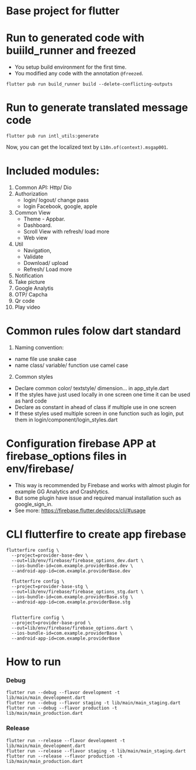 # Base project for flutter

# Run to generated code with buiild_runner and freezed
- You setup build environment for the first time.
- You modified any code with the annotation `@freezed`.

```
flutter pub run build_runner build --delete-conflicting-outputs
```

# Run to generate translated message code

```
flutter pub run intl_utils:generate
```
Now, you can get the localized text by `L10n.of(context).msgap001`.

# Included modules:
1. Common API: Http/ Dio
2. Authorization
   - login/ logout/ change pass
   - login Facebook, google, apple
3. Common View
   - Theme - Appbar.
   - Dashboard. 
   - Scroll View with refresh/ load more
   - Web view
4. Util
   - Navigation, 
   - Validate 
   - Download/ upload
   - Refresh/ Load more
5. Notification
6. Take picture
7. Google Analytis
8. OTP/ Capcha
9. Qr code
10. Play video

# Common rules folow dart standard
1. Naming convention:
 - name file use snake case 
 - name class/ variable/ function use camel case
 
2. Common styles
- Declare common color/ textstyle/ dimension... in app_style.dart
- If the styles have just used locally in one screen one time it can be used as hard code
- Declare as constant in ahead of class if multiple use in one screen
- If these styles used multiple screen in one function such as login, put them in login/component/login_styles.dart

# Configuration firebase APP at firebase_options files in env/firebase/
- This way is recommended by Firebase and works with almost plugin for example GG Analytics and Crashlytics.
- But some plugin have issue and required manual installation such as google_sign_in.
- See more: https://firebase.flutter.dev/docs/cli/#usage

# CLI flutterfire to create app firebase

```shell script
flutterfire config \
  --project=provider-base-dev \
  --out=lib/env/firebase/firebase_options_dev.dart \
  --ios-bundle-id=com.example.providerBase.dev \
  --android-app-id=com.example.providerBase.dev

  flutterfire config \
  --project=provider-base-stg \
  --out=lib/env/firebase/firebase_options_stg.dart \
  --ios-bundle-id=com.example.providerBase.stg \
  --android-app-id=com.example.providerBase.stg


  flutterfire config \
  --project=provider-base-prod \
  --out=lib/env/firebase/firebase_options.dart \
  --ios-bundle-id=com.example.providerBase \
  --android-app-id=com.example.providerBase
```

# How to run
### Debug

```shell script
flutter run --debug --flavor development -t lib/main/main_development.dart
flutter run --debug --flavor staging -t lib/main/main_staging.dart
flutter run --debug --flavor production -t lib/main/main_production.dart
```

### Release

```shell script
flutter run --release --flavor development -t lib/main/main_development.dart
flutter run --release --flavor staging -t lib/main/main_staging.dart
flutter run --release --flavor production -t lib/main/main_production.dart
```
